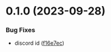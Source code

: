 

# 0.1.0 (2023-09-28)


### Bug Fixes

* discord id ([f16e7ec](https://github.com/biteinvestments/bite-demo/commit/f16e7ec7d73de15dce7f380371f4336cdb22f201))